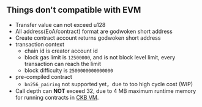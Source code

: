 ## Things don't compatible with EVM

* Transfer value can not exceed u128
* All address(EoA/contract) format are godwoken short address
* Create contract account returns godwoken short address
* transaction context
  - chain id is creator account id
  - block gas limit is `12500000`, and is not block level limit, every transaction can reach the limit
  - block difficulty is `2500000000000000`
* pre-compiled contract
  - `bn256_pairing` not supported yet，due to too high cycle cost (WIP)
* Call depth can **NOT** exceed 32, due to 4 MB maximum runtime memory for running contracts in [CKB VM](https://github.com/nervosnetwork/rfcs/blob/master/rfcs/0003-ckb-vm/0003-ckb-vm.md#risc-v-runtime-model).
